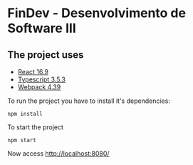# FinDev - Desenvolvimento de Software III

## The project uses 
* [React 16.9](https://reactjs.org/)
* [Typescript 3.5.3](https://www.typescriptlang.org)
* [Webpack 4.39](https://webpack.js.org/)

To run the project you have to install it's dependencies:
```
npm install
```
To start the project
```
npm start
```
Now access [http://localhost:8080/](http://localhost:8080/)
